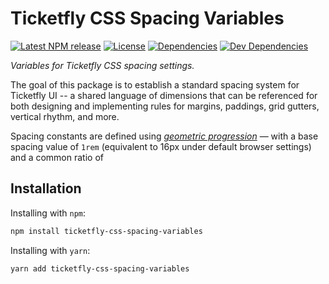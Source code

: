 # Ticketfly CSS Spacing Variables

[![Latest NPM release][npm-badge]][npm-badge-url]
[![License][license-badge]][license-badge-url]
[![Dependencies][dependencies-badge]][dependencies-badge-url]
[![Dev Dependencies][devDependencies-badge]][devDependencies-badge-url]


_Variables for Ticketfly CSS spacing settings._

The goal of this package is to establish a standard spacing system
for Ticketfly UI -- a shared language of dimensions that can
be referenced for both designing and implementing rules for margins,
paddings, grid gutters, vertical rhythm, and more.

Spacing constants are defined using [_geometric progression_](https://en.wikipedia.org/wiki/Geometric_progression)
&mdash; with a base spacing value of `1rem` (equivalent to 16px under
default browser settings) and a common ratio of


## Installation

Installing with `npm`:

```bash
npm install ticketfly-css-spacing-variables
```

Installing with `yarn`:

```bash
yarn add ticketfly-css-spacing-variables
```

[npm-badge]: https://img.shields.io/npm/v/ticketfly-css-spacing-variables.svg
[npm-badge-url]: https://www.npmjs.com/package/ticketfly-css-spacing-variables
[license-badge]: https://img.shields.io/npm/l/ticketfly-css-spacing-variables.svg
[license-badge-url]: LICENSE
[dependencies-badge]: https://img.shields.io/david/Ticketfly-UI/ticketfly-css-spacing-variables.svg
[dependencies-badge-url]: https://david-dm.org/Ticketfly-UI/ticketfly-css-spacing-variables
[devDependencies-badge]: https://img.shields.io/david/dev/Ticketfly-UI/ticketfly-css-spacing-variables.svg
[devDependencies-badge-url]: https://david-dm.org/Ticketfly-UI/ticketfly-css-spacing-variables#info=devDependencies
